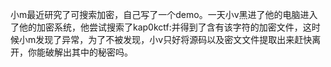 小m最近研究了可搜索加密，自己写了一个demo。一天小v黑进了他的电脑进入了他的加密系统，他尝试搜索了kap0kctf:并得到了含有该字符的加密文件，这时候小m发现了异常，为了不被发现，小v只好将源码以及密文文件提取出来赶快离开，你能破解出其中的秘密吗。
